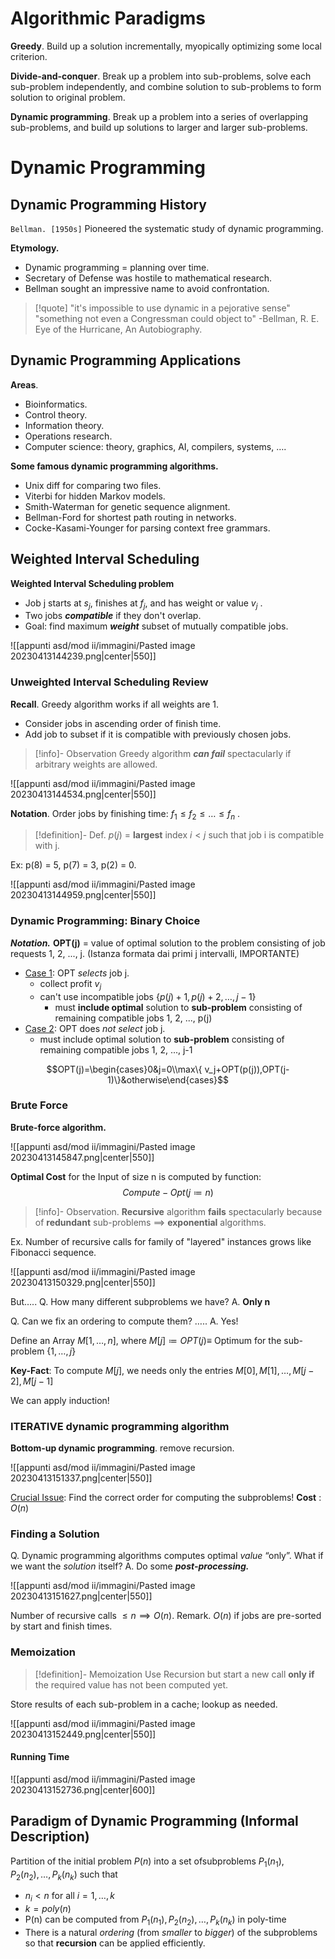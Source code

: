 
# Algorithmic Paradigms

**Greedy**. Build up a solution incrementally, myopically optimizing some local criterion.

**Divide-and-conquer**. Break up a problem into sub-problems, solve each sub-problem independently, and combine solution to sub-problems to form solution to original problem.

**Dynamic programming**. Break up a problem into a series of overlapping sub-problems, and build up solutions to larger and larger sub-problems.

# Dynamic Programming

## Dynamic Programming History

`Bellman. [1950s]`  Pioneered the systematic study of dynamic programming.

**Etymology.**
- Dynamic programming = planning over time.
- Secretary of Defense was hostile to mathematical research.
- Bellman sought an impressive name to avoid confrontation.

>[!quote]
>"it's impossible to use dynamic in a pejorative sense"
>"something not even a Congressman could object to"
>\-Bellman, R. E. Eye of the Hurricane, An Autobiography.

## Dynamic Programming Applications

**Areas**.
- Bioinformatics.
- Control theory.
- Information theory.
- Operations research.
- Computer science: theory, graphics, AI, compilers, systems, ….

**Some famous dynamic programming algorithms.**
- Unix diff for comparing two files.
- Viterbi for hidden Markov models.
- Smith-Waterman for genetic sequence alignment.
- Bellman-Ford for shortest path routing in networks.
- Cocke-Kasami-Younger for parsing context free grammars.

## Weighted Interval Scheduling

**Weighted Interval Scheduling problem**

- Job j starts at $s_j$, finishes at $f_j$, and has weight or value $v_j$ .
- Two jobs _**compatible**_ if they don't overlap.
- Goal: find maximum _**weight**_ subset of mutually compatible jobs.

![[appunti asd/mod ii/immagini/Pasted image 20230413144239.png|center|550]]


### Unweighted Interval Scheduling Review

**Recall**. Greedy algorithm works if all weights are 1.
- Consider jobs in ascending order of finish time.
- Add job to subset if it is compatible with previously chosen jobs.

>[!info]- Observation
>Greedy algorithm _**can fail**_ spectacularly if arbitrary weights are allowed.

![[appunti asd/mod ii/immagini/Pasted image 20230413144534.png|center|550]]


**Notation**. Order jobs by finishing time: $f_1 \leq f_2 \leq\dots\leq f_n$ . 

>[!definition]- Def. 
>$p(j)$ = **largest** index $i < j$ such that job i is compatible with j.

Ex: p(8) = 5, p(7) = 3, p(2) = 0.

![[appunti asd/mod ii/immagini/Pasted image 20230413144959.png|center|550]]

### Dynamic Programming: Binary Choice

**_Notation._** 
**OPT(j)** = value of optimal solution to the problem consisting of job requests 1, 2, ..., j. (Istanza formata dai primi j intervalli, IMPORTANTE)

- <u>Case 1</u>: OPT _selects_ job j.
	- collect profit $v_j$
	- can't use incompatible jobs $\{ p(j) + 1, p(j) + 2, \dots, j - 1 \}$
		- must **include optimal** solution to **sub-problem** consisting of remaining compatible jobs 1, 2, ..., p(j)
- <u>Case 2</u>: OPT does _not select_ job j.
	- must include optimal solution to **sub-problem** consisting of remaining compatible jobs 1, 2, ..., j-1

$$OPT(j)=\begin{cases}0&j=0\\max\{ v_j+OPT(p(j)),OPT(j-1)\}&otherwise\end{cases}$$

### Brute Force

**Brute-force algorithm.**

![[appunti asd/mod ii/immagini/Pasted image 20230413145847.png|center|550]]

**Optimal Cost** for the Input of size n is computed by function:
$$Compute-Opt(j\coloneqq n)$$

>[!info]- Observation. 
>**Recursive** algorithm **fails** spectacularly because of **redundant** sub-problems $\implies$ **exponential** algorithms.
  
Ex. Number of recursive calls for family of "layered" instances grows like Fibonacci sequence.

![[appunti asd/mod ii/immagini/Pasted image 20230413150329.png|center|550]]


But…..
Q. How many different subproblems we have?
A. **Only n**

Q. Can we fix an ordering to compute them? …..
A. Yes!

Define an Array $M[1,\dots,n]$, where
$M[j] \coloneqq OPT(j) \equiv$ Optimum for the sub-problem $\{1,\dots,j\}$

**Key-Fact**: To compute $M[j]$, we needs only the entries $M[0], M[1], \dots, M[j-2], M[j-1]$

We can apply induction!

### ITERATIVE dynamic programming algorithm

**Bottom-up dynamic programming**. remove recursion.

![[appunti asd/mod ii/immagini/Pasted image 20230413151337.png|center|550]]

<u>Crucial Issue</u>: Find the correct order for computing the subproblems!
**Cost** : $O(n)$

### Finding a Solution

Q. Dynamic programming algorithms computes optimal _value_ “only”. What if we want the _solution_ itself?
A. Do some **_post-processing._**

![[appunti asd/mod ii/immagini/Pasted image 20230413151627.png|center|550]]

Number of recursive calls $\leq n\implies O(n)$.
Remark. $O(n)$ if jobs are pre-sorted by start and finish times.

### Memoization

>[!definition]- Memoization
> Use Recursion but start a new call **only if** the required value has not been computed yet.

Store results of each sub-problem in a cache; lookup as needed.

![[appunti asd/mod ii/immagini/Pasted image 20230413152449.png|center|550]]


#### Running Time

![[appunti asd/mod ii/immagini/Pasted image 20230413152736.png|center|600]]


## Paradigm of Dynamic Programming (Informal Description)

Partition of the initial problem $P(n)$ into a set ofsubproblems $P_1(n_1), P_2(n_2),\dots, P_k(n_k)$ such that
- $n_i \lt n$ for all $i=1,\dots,k$
- $k = poly(n)$
- P(n) can be computed from $P_1(n_1), P_2(n_2),\dots, P_k(n_k)$ in poly-time
- There is a natural _ordering_ (from _smaller_ to _bigger_) of the subproblems so that **recursion** can be applied efficiently.

